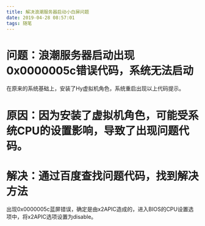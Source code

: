 ```yaml
---
title: 解决浪潮服务器启动小白屏问题
date: 2019-04-28 08:57:01
tags: 随笔
---
```


# 问题：浪潮服务器启动出现0x0000005c错误代码，系统无法启动

在原来的系统基础上，安装了Hy虚拟机角色，系统重启出现以上代码提示。

# 原因：因为安装了虚拟机角色，可能受系统CPU的设置影响，导致了出现问题代码。

# 解决：通过百度查找问题代码，找到解决方法

出现0x0000005c蓝屏错误，确定是由x2APIC造成的，进入BIOS的CPU设置选项中，将x2APIC选项设置为disable。

